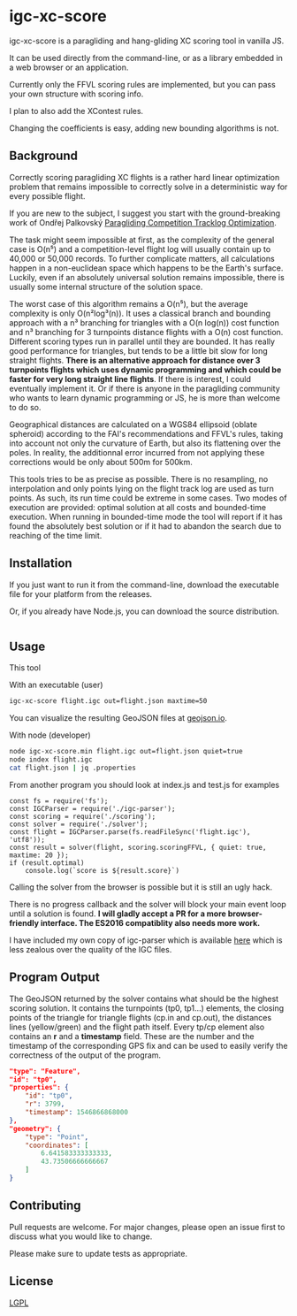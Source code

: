 # igc-xc-score

igc-xc-score is a paragliding and hang-gliding XC scoring tool in vanilla JS.

It can be used directly from the command-line, or as a library embedded in a web browser or an application.

Currently only the FFVL scoring rules are implemented, but you can pass your own structure with scoring info.

I plan to also add the XContest rules.

Changing the coefficients is easy, adding new bounding algorithms is not.

## Background

Correctly scoring paragliding XC flights is a rather hard linear optimization problem that remains impossible to correctly solve in a deterministic way for every possible flight.

If you are new to the subject, I suggest you start with the ground-breaking work of Ondřej Palkovský
[Paragliding Competition Tracklog Optimization](http://www.penguin.cz/~ondrap/algorithm.pdf).

The task might seem impossible at first, as the complexity of the general case is O(n⁵) and a competition-level flight log will usually contain up to 40,000 or 50,000 records.
To further complicate matters, all calculations happen in a non-euclidean space which happens to be the Earth's surface.
Luckily, even if an absolutely universal solution remains impossible, there is usually some internal structure of the solution space.

The worst case of this algorithm remains a O(n⁵), but the average complexity is only O(n²log³(n)).
It uses a classical branch and bounding approach with a n³ branching for triangles with a O(n log(n)) cost function and n³ branching for 3 turnpoints distance flights with a O(n) cost function. Different scoring types run in parallel until they are bounded.
It has really good performance for triangles, but tends to be a little bit slow for long straight flights.
**There is an alternative approach for distance over 3 turnpoints flights which uses dynamic programming and which could be faster for very long straight line flights**. If there is interest, I could eventually implement it. Or if there is anyone in the paragliding community who wants to learn dynamic programming or JS, he is more than welcome to do so.

Geographical distances are calculated on a WGS84 ellipsoid (oblate spheroid) according to the FAI's recommendations and FFVL's rules, taking into account not only the curvature of Earth, but also its flattening over the poles. In reality, the additionnal error incurred from not applying these corrections would be only about 500m for 500km.

This tools tries to be as precise as possible. There is no resampling, no interpolation and only points lying on the flight track log are used as turn points. As such, its run time could be extreme in some cases. Two modes of execution are provided: optimal solution at all costs and bounded-time execution. When running in bounded-time mode the tool will report if it has found the absolutely best solution or if it had to abandon the search due to reaching of the time limit.

## Installation

If you just want to run it from the command-line, download the executable file for your platform from the releases.

Or, if you already have Node.js, you can download the source distribution.

```bash
```

## Usage

This tool 

With an executable (user)
```bash
igc-xc-score flight.igc out=flight.json maxtime=50
```

You can visualize the resulting GeoJSON files at [geojson.io](http://geojson.io/).

With node (developer)
```bash
node igc-xc-score.min flight.igc out=flight.json quiet=true
node index flight.igc
cat flight.json | jq .properties
```

From another program you should look at index.js and test.js for examples
```JS
const fs = require('fs');
const IGCParser = require('./igc-parser');
const scoring = require('./scoring');
const solver = require('./solver');
const flight = IGCParser.parse(fs.readFileSync('flight.igc'), 'utf8'));
const result = solver(flight, scoring.scoringFFVL, { quiet: true, maxtime: 20 });
if (result.optimal)
    console.log(`score is ${result.score}`)
```

Calling the solver from the browser is possible but it is still an ugly hack.

There is no progress callback and the solver will block your main event loop until a solution is found.
**I will gladly accept a PR for a more browser-friendly interface. The ES2016 compatiblity also needs more work.**

I have included my own copy of igc-parser which is available [here](https://github.com/Turbo87/igc-parser/) which is less zealous over the quality of the IGC files.

## Program Output

The GeoJSON returned by the solver contains what should be the highest scoring solution. It contains the turnpoints (tp0, tp1...) elements,
the closing points of the triangle for triangle flights (cp.in and cp.out), the distances lines (yellow/green) and the flight path itself.
Every tp/cp element also contains an **r** and a **timestamp** field. These are the number and the timestamp of the corresponding GPS fix and can be used to easily verify the correctness of the output of the program.

```json
"type": "Feature",
"id": "tp0",
"properties": {
    "id": "tp0",
    "r": 3799,
    "timestamp": 1546866868000
},
"geometry": {
    "type": "Point",
    "coordinates": [
        6.641583333333333,
        43.73506666666667
    ]
}
```

## Contributing
Pull requests are welcome. For major changes, please open an issue first to discuss what you would like to change.

Please make sure to update tests as appropriate.

## License
[LGPL](https://choosealicense.com/licenses/lgpl-3.0/)